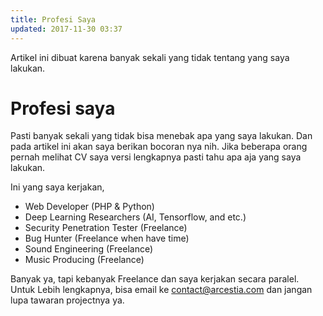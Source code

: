 ```yaml
---
title: Profesi Saya
updated: 2017-11-30 03:37
---
```

Artikel ini dibuat karena banyak sekali yang tidak tentang yang saya lakukan.

# Profesi saya
Pasti banyak sekali yang tidak bisa menebak apa yang saya lakukan. Dan pada artikel ini akan saya berikan bocoran nya nih. Jika beberapa orang pernah melihat CV saya versi lengkapnya pasti tahu apa aja yang saya lakukan.

Ini yang saya kerjakan, <br>
- Web Developer (PHP & Python)
- Deep Learning Researchers (AI, Tensorflow, and etc.)
- Security Penetration Tester (Freelance)
- Bug Hunter (Freelance when have time)
- Sound Engineering (Freelance)
- Music Producing (Freelance)

Banyak ya, tapi kebanyak Freelance dan saya kerjakan secara paralel.
Untuk Lebih lengkapnya, bisa email ke contact@arcestia.com dan jangan lupa tawaran projectnya ya.
